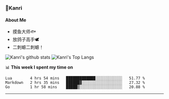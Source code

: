 ### 🌱Kanri
#### About Me
- 摸鱼大师🐟
- 放鸽子高手🕊
- 二刺螈二刺螈！

![Kanri's github stats](https://github-readme-stats.vercel.app/api?username=Yiwen-Chan&show_icons=true&theme=vue&line_height=20)
![Kanri's Top Langs](https://github-readme-stats.vercel.app/api/top-langs/?username=Yiwen-Chan&layout=compact&theme=vue&card_width=270)

📊 **This week I spent my time on**
<!--START_SECTION:waka-->
```text
Lua        4 hrs 54 mins   █████████████░░░░░░░░░░░░   51.77 % 
Markdown   2 hrs 35 mins   ██████▓░░░░░░░░░░░░░░░░░░   27.32 % 
Go         1 hr 58 mins    █████▒░░░░░░░░░░░░░░░░░░░   20.88 % 
```
<!--END_SECTION:waka-->

***

